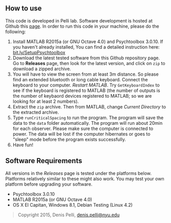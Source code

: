 ## How to use

This code is developed in Pelli lab. Software development is hosted at
Github this [page](https://github.com/denispelli/CriticalSpacing). In
order to run this code in your machine, please do the following:

1. Install MATLAB R2015a (or GNU Octave 4.0) and Psychtoolbox 3.0.10.
   If you haven't already installed, You can find a detailed instruction
   here:
   [bit.ly/SetupPsychtoolbox](https://github.com/hyiltiz/ObjectRecognition/blob/master/README.md)
1. Download the latest tested software from this Github repository page.
   Go to **Releases** page, then look for the latest version, and click
   on `zip` to download a zipped archive.
1. You will have to view the screen from at least 3m distance. So please
   find an extended bluetooth or long cable keyboard. Connect the
   keyboard to your computer. *Restart MATLAB*. Try `GetKeyboardIndex`
   to see if the keyboard is registered to MATLAB (the number of outputs
   is the number of keybaord devices registered to MATLAB; so we are
   looking for at least 2 numbers).
1. Extract the `zip` archive. Then from MATLAB, change *Current
   Directory* to the extracted archive.
1. Type `runCriticalSpacing` to run the program. The program will save
   the data to the `data` folder automatically. The program will run
   about 20min for each observer. Please make sure the computer is
   connected to power. The data will be lost if the computer hibernates
   or goes to "sleep" mode before the program exists successfully.
1. Have fun!


## Software Requirements

All versions in the *Releases* page is tested under the platforms below.
Platforms relatively similar to these might also work. You may test your
own platform before upgrading your software.

- Psychtoolbox 3.0.10
- MATLAB R2015a (or GNU Octave 4.0)
- OS X El Capitan, Windows 8.1, Debian Testing (Linux 4.2)


> Copyright 2015, Denis Pelli, denis.pelli@nyu.edu
